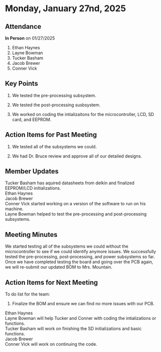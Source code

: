 # Monday, January 27nd, 2025

## Attendance
**In Person** on 01/27/2025
1. Ethan Haynes
2. Layne Bowman
3. Tucker Basham
4. Jacob Brewer
5. Conner Vick

## Key Points
1. We tested the pre-processing subsystem.

2. We tested the post-processing susbsystem.

3. We worked on coding the intializaitons for the microcontroller, LCD, SD card, and EEPROM.
   
## Action Items for Past Meeting
1. We tested all of the subsystems we could.

2. We had Dr. Bruce review and approve all of our detailed designs.

## Member Updates

Tucker Basham has aquired datasheets from delkin and finalized EEPROM/LCD initializations.  
Ethan Haynes   
Jacob Brewer  
Conner Vick started working on a version of the software to run on his machine.  
Layne Bowman helped to test the pre-processing and post-processing subsystems.

## Meeting Minutes
We started testing all of the subsystems we could without the microcontroller to see if we could identify anymore issues. We successfully tested the pre-processing, post-processing, and power subsystems so far. Once we have completed testing the board and going over the PCB again, we will re-submit our updated BOM to Mrs. Mountain.  

## Action Items for Next Meeting
To do list for the team:  
1. Finalize the BOM and ensure we can find no more issues with our PCB.

Ethan Haynes  
Layne Bowman will help Tucker and Conner with coding the intializations or functions.  
Tucker Basham will work on finishing the SD initializations and basic functions.  
Jacob Brewer  
Conner Vick will work on continuing the code.  


